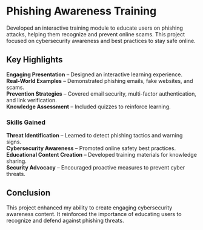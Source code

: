 # Phishing Awareness Training

Developed an interactive training module to educate users on phishing attacks, helping them recognize and prevent online scams. This project focused on cybersecurity awareness and best practices to stay safe online.

## Key Highlights  
**Engaging Presentation** – Designed an interactive learning experience.  
**Real-World Examples** – Demonstrated phishing emails, fake websites, and scams.  
**Prevention Strategies** – Covered email security, multi-factor authentication, and link verification.  
**Knowledge Assessment** – Included quizzes to reinforce learning.

### Skills Gained  
**Threat Identification** – Learned to detect phishing tactics and warning signs.  
**Cybersecurity Awareness** – Promoted online safety best practices.  
**Educational Content Creation** – Developed training materials for knowledge sharing.  
**Security Advocacy** – Encouraged proactive measures to prevent cyber threats.

## Conclusion  
This project enhanced my ability to create engaging cybersecurity awareness content. It reinforced the importance of educating users to recognize and defend against phishing threats.
